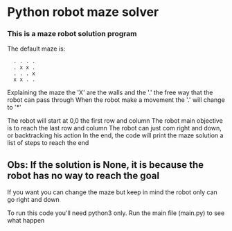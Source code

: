 # Python robot maze solver

### This is a maze robot solution program

The default maze is:
```   
  . . . .
  . x x .
  . . . x
  x x . .

```
Explaining the maze the 'X' are the walls and the '.' the free way that the robot can pass through
When the robot make a movement the '.' will change to '*'

The robot will start at 0,0 the first row and column
The robot main objective is to reach the last row and column
The robot can just com right and down, or backtracking his action
In the end, the code will print the maze solution a list of steps to reach the end

## Obs: If the solution is None, it is because the robot has no way to reach the goal

If you want you can change the maze but keep in mind the robot only can go right and down

To run this code you'll need python3 only.
Run the main file (main.py) to see what happen
